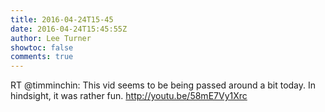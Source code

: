 ```yaml
---
title: 2016-04-24T15-45
date: 2016-04-24T15:45:55Z
author: Lee Turner
showtoc: false
comments: true
---
```


RT @timminchin: This vid seems to be being passed around a bit today. In hindsight, it was rather fun. http://youtu.be/58mE7Vy1Xrc

